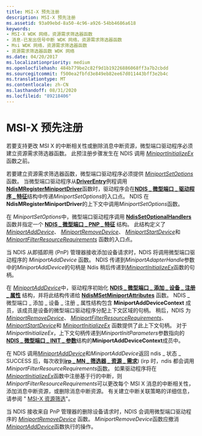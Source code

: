 ```yaml
---
title: MSI-X 预先注册
description: MSI-X 预先注册
ms.assetid: 93a09ebd-8a50-4c96-a926-54bb4686a618
keywords:
- MSI-X WDK 网络，资源需求筛选器函数
- 消息-已发出信号中断 WDK 网络，资源需求筛选器函数
- Msi WDK 网络，资源需求筛选器函数
- 资源需求筛选器函数 WDK 网络
ms.date: 04/20/2017
ms.localizationpriority: medium
ms.openlocfilehash: 484b779be2c82f9d1b19226886068ff3a7b2cbdd
ms.sourcegitcommit: f500ea2fbfd3e849eb82ee67d011443bff3e2b4c
ms.translationtype: MT
ms.contentlocale: zh-CN
ms.lasthandoff: 08/31/2020
ms.locfileid: "89218406"
---
```

# <a name="msi-x-pre-registration"></a>MSI-X 预先注册





若要支持更改 MSI X 的中断相关性或删除消息中断资源，微型端口驱动程序必须建立资源需求筛选器函数。 此预注册步骤发生在 NDIS 调用 [*MiniportInitializeEx*](/windows-hardware/drivers/ddi/ndis/nc-ndis-miniport_initialize) 函数之前。

若要建立资源需求筛选器函数，微型端口驱动程序必须提供 [*MiniportSetOptions*](/windows-hardware/drivers/ddi/ndis/nc-ndis-set_options) 函数。 当微型端口驱动程序从[**DriverEntry**](/windows-hardware/drivers/ddi/wdm/nc-wdm-driver_initialize)例程调用[**NdisMRegisterMiniportDriver**](/windows-hardware/drivers/ddi/ndis/nf-ndis-ndismregisterminiportdriver)函数时，驱动程序会在[**NDIS \_ 微型端口 \_ 驱动程序 \_ 特征**](/windows-hardware/drivers/ddi/ndis/ns-ndis-_ndis_miniport_driver_characteristics)结构中传递*MiniportSetOptions*的入口点。 NDIS 在**NdisMRegisterMiniportDriver**的上下文中调用*MiniportSetOptions*函数。

在 *MiniportSetOptions*中，微型端口驱动程序调用 [**NdisSetOptionalHandlers**](/windows-hardware/drivers/ddi/ndis/nf-ndis-ndissetoptionalhandlers) 函数并指定一个 [**NDIS \_ 微型端口 \_ PNP \_ 特征**](/windows-hardware/drivers/ddi/ndis/ns-ndis-_ndis_miniport_pnp_characteristics) 结构。 此结构定义了 [*MiniportAddDevice*](/windows-hardware/drivers/ddi/ndis/nc-ndis-miniport_add_device)、 [*MiniportRemoveDevice*](/windows-hardware/drivers/ddi/ndis/nc-ndis-miniport_remove_device)、 [*MiniportStartDevice*](/windows-hardware/drivers/ddi/ndis/nc-ndis-miniport_pnp_irp)和 [*MiniportFilterResourceRequirements*](/windows-hardware/drivers/ddi/ndis/nc-ndis-miniport_pnp_irp) 函数的入口点。

当 NDIS 从即插即用 (PnP) 管理器接收添加设备请求时，NDIS 将调用微型端口驱动程序的 *MiniportAddDevice* 函数。 NDIS 传递到*MiniportAdapterHandle*参数中的*MiniportAddDevice*的句柄是 Ndis 稍后传递到[*MiniportInitializeEx*](/windows-hardware/drivers/ddi/ndis/nc-ndis-miniport_initialize)函数的句柄。

在 [*MiniportAddDevice*](/windows-hardware/drivers/ddi/ndis/nc-ndis-miniport_add_device)中，驱动程序初始化 [**NDIS \_ 微型端口 \_ 添加 \_ 设备 \_ 注册 \_ 属性**](/windows-hardware/drivers/ddi/ndis/ns-ndis-_ndis_miniport_add_device_registration_attributes) 结构，并将此结构传递给 [**NdisMSetMiniportAttributes**](/windows-hardware/drivers/ddi/ndis/nf-ndis-ndismsetminiportattributes) 函数。 NDIS \_ 微型端口 \_ 添加 \_ 设备 \_ 注册 \_ 属性结构包含 **MiniportAddDeviceContext** 成员，该成员是设备的微型端口驱动程序分配上下文区域的句柄。 稍后，NDIS 为 [*MiniportRemoveDevice*](/windows-hardware/drivers/ddi/ndis/nc-ndis-miniport_remove_device)、 [*MiniportFilterResourceRequirements*](/windows-hardware/drivers/ddi/ndis/nc-ndis-miniport_pnp_irp)、 [*MiniportStartDevice*](/windows-hardware/drivers/ddi/ndis/nc-ndis-miniport_pnp_irp)和 [*MiniportInitializeEx*](/windows-hardware/drivers/ddi/ndis/nc-ndis-miniport_initialize) 函数提供了此上下文句柄。 对于*MiniportInitializeEx*，上下文句柄传递到*MiniportInitParameters*参数指向的[**NDIS \_ 微型端口 \_ INIT \_ 参数**](/windows-hardware/drivers/ddi/ndis/ns-ndis-_ndis_miniport_init_parameters)结构的**MiniportAddDeviceContext**成员中。

在 NDIS 调用[*MiniportAddDevice*](/windows-hardware/drivers/ddi/ndis/nc-ndis-miniport_add_device)和*MiniportAddDevice*返回 ndis \_ 状态 \_ SUCCESS 后，每次收到[**irp \_ MN \_ 筛选器 \_ 资源 \_ 需求**](../kernel/irp-mn-filter-resource-requirements.md))  (irp 时，ndis 都会调用*MiniportFilterResourceRequirements*函数。 如果驱动程序将在[*MiniportInitializeEx*](/windows-hardware/drivers/ddi/ndis/nc-ndis-miniport_initialize)函数中注册基于行的中断，则*MiniportFilterResourceRequirements*可以更改每个 MSI X 消息的中断相关性，添加消息中断资源，或删除消息中断资源。 有关建立中断关联策略的详细信息，请参阅 " [MSI-X 资源筛选](msi-x-resource-filtering.md)"。

当 NDIS 接收来自 PnP 管理器的删除设备请求时，NDIS 会调用微型端口驱动程序的 [*MiniportRemoveDevice*](/windows-hardware/drivers/ddi/ndis/nc-ndis-miniport_remove_device) 函数。 *MiniportRemoveDevice*函数应撤消[*MiniportAddDevice*](/windows-hardware/drivers/ddi/ndis/nc-ndis-miniport_add_device)函数执行的操作。

 


